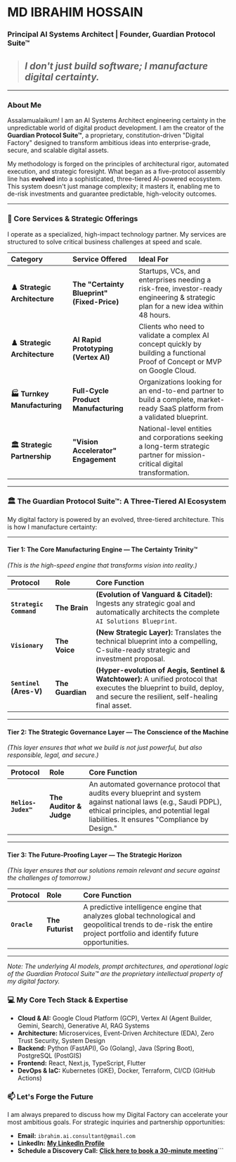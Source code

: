 # MD IBRAHIM HOSSAIN
### Principal AI Systems Architect | Founder, Guardian Protocol Suite™

> ## *I don't just build software; I manufacture digital certainty.*

---

### **About Me**

Assalamualaikum! I am an AI Systems Architect engineering certainty in the unpredictable world of digital product development. I am the creator of the **Guardian Protocol Suite™**, a proprietary, constitution-driven "Digital Factory" designed to transform ambitious ideas into enterprise-grade, secure, and scalable digital assets.

My methodology is forged on the principles of architectural rigor, automated execution, and strategic foresight. What began as a five-protocol assembly line has **evolved** into a sophisticated, three-tiered AI-powered ecosystem. This system doesn't just manage complexity; it masters it, enabling me to de-risk investments and guarantee predictable, high-velocity outcomes.

---

### **🚀 Core Services & Strategic Offerings**

I operate as a specialized, high-impact technology partner. My services are structured to solve critical business challenges at speed and scale.

| Category                      | Service Offered                           | Ideal For                                                                                                                   |
| :---------------------------- | :---------------------------------------- | :-------------------------------------------------------------------------------------------------------------------------- |
| **♟️ Strategic Architecture**    | **The "Certainty Blueprint" (Fixed-Price)** | Startups, VCs, and enterprises needing a risk-free, investor-ready engineering & strategic plan for a new idea within 48 hours.  |
| **♟️ Strategic Architecture**    | **AI Rapid Prototyping (Vertex AI)**        | Clients who need to validate a complex AI concept quickly by building a functional Proof of Concept or MVP on Google Cloud.       |
| **🏭 Turnkey Manufacturing** | **Full-Cycle Product Manufacturing**        | Organizations looking for an end-to-end partner to build a complete, market-ready SaaS platform from a validated blueprint.   |
| **🏛️ Strategic Partnership**  | **"Vision Accelerator" Engagement**     | National-level entities and corporations seeking a long-term strategic partner for mission-critical digital transformation. |

---

### **🏛️ The Guardian Protocol Suite™: A Three-Tiered AI Ecosystem**

My digital factory is powered by an evolved, three-tiered architecture. This is how I manufacture certainty:

---
#### **Tier 1: The Core Manufacturing Engine — The Certainty Trinity™**
*(This is the high-speed engine that transforms vision into reality.)*

| Protocol              | Role          | Core Function                                                                                                                        |
| :-------------------- | :------------ | :----------------------------------------------------------------------------------------------------------------------------------- |
| **`Strategic Command`** | **The Brain**     | **(Evolution of Vanguard & Citadel):** Ingests any strategic goal and automatically architects the complete `AI Solutions Blueprint`.  |
| **`Visionary`**         | **The Voice**     | **(New Strategic Layer):** Translates the technical blueprint into a compelling, C-suite-ready strategic and investment proposal.       |
| **`Sentinel` (Ares-V)**   | **The Guardian**  | **(Hyper-evolution of Aegis, Sentinel & Watchtower):** A unified protocol that executes the blueprint to build, deploy, and secure the resilient, self-healing final asset. |

---
#### **Tier 2: The Strategic Governance Layer — The Conscience of the Machine**
*(This layer ensures that what we build is not just powerful, but also responsible, legal, and secure.)*

| Protocol           | Role                | Core Function                                                                                                                                              |
| :----------------- | :------------------ | :--------------------------------------------------------------------------------------------------------------------------------------------------------- |
| **`Helios-Judex™`**  | **The Auditor & Judge** | An automated governance protocol that audits every blueprint and system against national laws (e.g., Saudi PDPL), ethical principles, and potential legal liabilities. It ensures "Compliance by Design." |

---
#### **Tier 3: The Future-Proofing Layer — The Strategic Horizon**
*(This layer ensures that our solutions remain relevant and secure against the challenges of tomorrow.)*

| Protocol   | Role            | Core Function                                                                                                                                  |
| :--------- | :-------------- | :--------------------------------------------------------------------------------------------------------------------------------------------- |
| **`Oracle`** | **The Futurist**  | A predictive intelligence engine that analyzes global technological and geopolitical trends to de-risk the entire project portfolio and identify future opportunities. |

---
*Note: The underlying AI models, prompt architectures, and operational logic of the Guardian Protocol Suite™ are the proprietary intellectual property of my digital factory.*

### **💻 My Core Tech Stack & Expertise**

- **Cloud & AI:** Google Cloud Platform (GCP), Vertex AI (Agent Builder, Gemini, Search), Generative AI, RAG Systems
- **Architecture:** Microservices, Event-Driven Architecture (EDA), Zero Trust Security, System Design
- **Backend:** Python (FastAPI), Go (Golang), Java (Spring Boot), PostgreSQL (PostGIS)
- **Frontend:** React, Next.js, TypeScript, Flutter
- **DevOps & IaC:** Kubernetes (GKE), Docker, Terraform, CI/CD (GitHub Actions)

### **📫 Let's Forge the Future**

I am always prepared to discuss how my Digital Factory can accelerate your most ambitious goals. For strategic inquiries and partnership opportunities:

- **Email:** `ibrahim.ai.consultant@gmail.com`
- **LinkedIn:** [**My LinkedIn Profile**](https://www.linkedin.com/in/ibrahim-ai-consultant-dhaka/)
- **Schedule a Discovery Call:** [**Click here to book a 30-minute meeting**](https://calendly.com/ibrahim-ai-consultant/30min)```
